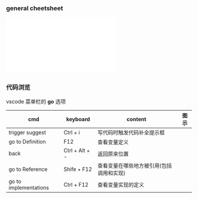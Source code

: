 
### general cheetsheet

![](keyboard-shortcuts-windows.pdf)


### 代码浏览

vscode 菜单栏的 **go** 选项

| cmd                   | keyboard       | content               | 图示  |
| --------------------- | -------------- | --------------------- | --- |
| trigger suggest       | Ctrl + i       | 写代码时触发代码补全提示框         |     |
| go to Definition      | F12            | 查看变量定义                |     |
| back                  | Ctrl + Alt + - | 返回原来位置                |     |
| go to Reference       | Shife + F12    | 查看变量在哪些地方被引用(包括调用和实现) |     |
| go to implementations | Ctrl + F12     | 查看变量实现的定义             |     |
